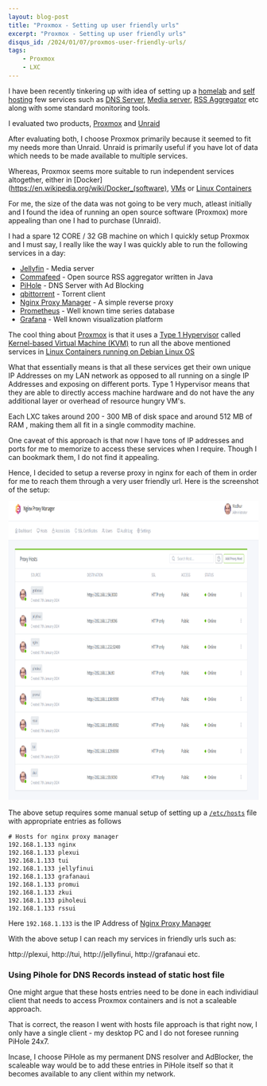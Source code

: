 ```yaml
---
layout: blog-post
title: "Proxmox - Setting up user friendly urls"
excerpt: "Proxmox - Setting up user friendly urls"
disqus_id: /2024/01/07/proxmos-user-friendly-urls/
tags:
    - Proxmox
    - LXC
---
```


I have been recently tinkering up with idea of setting up a [homelab](https://en.wikipedia.org/wiki/Home_server) and [self hosting](https://en.wikipedia.org/wiki/Self-hosting_(web_services)) few services
such as [DNS Server](https://en.wikipedia.org/wiki/Name_server), [Media server](https://en.wikipedia.org/wiki/Media_server), [RSS Aggregator](https://en.wikipedia.org/wiki/News_aggregator) etc along with some standard monitoring tools.

I evaluated two products, [Proxmox](https://www.proxmox.com/en/) and [Unraid](https://unraid.net/)

After evaluating both, I choose Proxmox primarily because it seemed to fit my needs more than Unraid. Unraid is primarily useful if you have lot of data which needs to be made available to multiple services.

Whereas, Proxmox seems more suitable to run independent services altogether, either in [Docker](https://en.wikipedia.org/wiki/Docker_(software), [VMs](https://en.wikipedia.org/wiki/Virtual_machine) or [Linux Containers](https://en.wikipedia.org/wiki/LXC)

For me, the size of the data was not going to be very much, atleast initially and I found the idea of running an open source software (Proxmox) more appealing than one I had to purchase (Unraid).

I had a spare 12 CORE / 32 GB machine on which I quickly setup Proxmox and I must say, I really like the way I was quickly able to run the following services in a day:

* [Jellyfin](https://jellyfin.org/) - Media server
* [Commafeed](https://github.com/Athou/commafeed) - Open source RSS aggregator written in Java
* [PiHole](https://pi-hole.net/) - DNS Server with Ad Blocking
* [qbittorrent](https://www.qbittorrent.org/) - Torrent client
* [Nginx Proxy Manager](https://nginxproxymanager.com/) - A simple reverse proxy
* [Prometheus](https://prometheus.io/) - Well known time series database
* [Grafana](https://grafana.com/) - Well known visualization platform


The cool thing about [Proxmox](https://www.proxmox.com/en/) is that it uses a [Type 1 Hypervisor](https://www.ibm.com/topics/hypervisors) called [Kernel-based Virtual Machine (KVM)](https://ubuntu.com/blog/kvm-hyphervisor) to run all the above mentioned services in [Linux Containers running on Debian Linux OS](https://wiki.debian.org/LXC)

What that essentially means is that all these services get their own unique IP Addresses on my LAN network as opposed to all running on a single IP Addresses and exposing on different ports. Type 1 Hypervisor means that they are able to directly access machine hardware and do not have the any additional layer or overhead of resource hungry VM's.

Each LXC takes around 200 - 300 MB of disk space and around 512 MB of RAM , making them all fit in a single commodity machine.

One caveat of this approach is that now I have tons of IP addresses and ports for me to memorize to access these services when I require. Though I can bookmark them, I do not find it appealing.

Hence, I decided to setup a reverse proxy in nginx for each of them in order for me to reach them through a very user friendly url. Here is the screenshot of the setup:

<img src='/images/nginx.png' height='600px' />

The above setup requires some manual setup of setting up a [`/etc/hosts`](https://en.wikipedia.org/wiki/Hosts_(file)) file with appropriate entries as follows

```
# Hosts for nginx proxy manager
192.168.1.133 nginx
192.168.1.133 plexui
192.168.1.133 tui
192.168.1.133 jellyfinui
192.168.1.133 grafanaui
192.168.1.133 promui
192.168.1.133 zkui
192.168.1.133 piholeui
192.168.1.133 rssui

```

Here `192.168.1.133` is the IP Address of [Nginx Proxy Manager](https://github.com/NginxProxyManager/nginx-proxy-manager)

With the above setup I can reach my services in friendly urls such as:

http://plexui, http://tui, http://jellyfinui, http://grafanaui etc.

### Using Pihole for DNS Records instead of static host file

One might argue that these hosts entries need to be done in each individiaul client that needs to access Proxmox containers and is not a scaleable approach.

That is correct, the reason I went with hosts file approach is that right now, I only have a single client - my desktop PC and I do not foresee running PiHole 24x7.

Incase, I choose PiHole as my permanent DNS resolver and AdBlocker, the scaleable way would be to add these entries in PiHole itself so that it becomes available to any client within my network.

